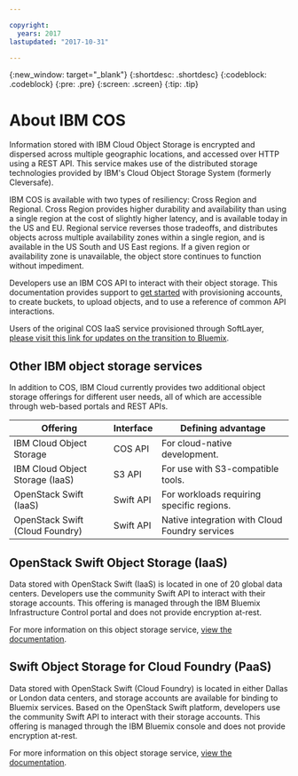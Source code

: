 ```yaml
---

copyright:
  years: 2017
lastupdated: "2017-10-31"

---
```

{:new_window: target="_blank"}
{:shortdesc: .shortdesc}
{:codeblock: .codeblock}
{:pre: .pre}
{:screen: .screen}
{:tip: .tip}


# About IBM COS

Information stored with IBM Cloud Object Storage is encrypted and dispersed across multiple geographic locations, and accessed over HTTP using a REST API. This service makes use of the distributed storage technologies provided by IBM's Cloud Object Storage System (formerly Cleversafe).

IBM COS is available with two types of resiliency: Cross Region and Regional.  Cross Region provides higher durability and availability than using a single region at the cost of slightly higher latency, and is available today in the US and EU. Regional service reverses those tradeoffs, and distributes objects across multiple availability zones within a single region, and is available in the US South and US East regions. If a given region or availability zone is unavailable, the object store continues to function without impediment.

Developers use an IBM COS API to interact with their object storage. This documentation provides support to [get started](docs/services/cloud-object-storage/index.html#getting-started-console-) with provisioning accounts, to create buckets, to upload objects, and to use a reference of common API interactions.

Users of the original COS IaaS service provisioned through SoftLayer, [please visit this link for updates on the transition to Bluemix](docs/services/cloud-object-storage/classic/iaas.html).



## Other IBM object storage services

In addition to COS, IBM Cloud currently provides two additional object storage offerings for different user needs, all of which are accessible through web-based portals and REST APIs.

| Offering                        | Interface | Defining advantage                             |
|---------------------------------|-----------|------------------------------------------------|
| IBM Cloud Object Storage        | COS API   | For cloud-native development.                  |
| IBM Cloud Object Storage (IaaS) | S3 API    | For use with S3-compatible tools.              |
| OpenStack Swift (IaaS)          | Swift API | For workloads requiring specific regions.      |
| OpenStack Swift (Cloud Foundry) | Swift API | Native integration with Cloud Foundry services |


## OpenStack Swift Object Storage (IaaS)

Data stored with OpenStack Swift (IaaS) is located in one of 20 global data centers. Developers use the community Swift API to interact with their storage accounts. This offering is managed through the IBM Bluemix Infrastructure Control portal and does not provide encryption at-rest.

For more information on this object storage service, [view the documentation](/docs/infrastructure/objectstorage-swift/index.html).

## Swift Object Storage for Cloud Foundry (PaaS)

Data stored with OpenStack Swift (Cloud Foundry) is located in either Dallas or London data centers, and storage accounts are available for binding to Bluemix services. Based on the OpenStack Swift platform, developers use the community Swift API to interact with their storage accounts. This offering is managed through the IBM Bluemix console and does not provide encryption at-rest.

For more information on this object storage service, [view the documentation](/docs/services/ObjectStorage/index.html).
